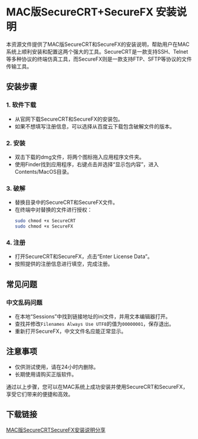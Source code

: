 # MAC版SecureCRT+SecureFX 安装说明

本资源文件提供了MAC版SecureCRT和SecureFX的安装说明，帮助用户在MAC系统上顺利安装和配置这两个强大的工具。SecureCRT是一款支持SSH、Telnet等多种协议的终端仿真工具，而SecureFX则是一款支持FTP、SFTP等协议的文件传输工具。

## 安装步骤

### 1. 软件下载
- 从官网下载SecureCRT和SecureFX的安装包。
- 如果不想填写注册信息，可以选择从百度云下载包含破解文件的版本。

### 2. 安装
- 双击下载的dmg文件，将两个图标拖入应用程序文件夹。
- 使用Finder找到应用程序，右键点击并选择“显示包内容”，进入Contents/MacOS目录。

### 3. 破解
- 替换目录中的SecureCRT和SecureFX文件。
- 在终端中对替换的文件进行授权：
  ```bash
  sudo chmod +x SecureCRT
  sudo chmod +x SecureFX
  ```

### 4. 注册
- 打开SecureCRT和SecureFX，点击“Enter License Data”。
- 按照提供的注册信息进行填空，完成注册。

## 常见问题

### 中文乱码问题
- 在本地“Sessions”中找到链接地址的ini文件，并用文本编辑器打开。
- 查找并修改`Filenames Always Use UTF8`的值为`00000001`，保存退出。
- 重新打开SecureFX，中文文件名应能正常显示。

## 注意事项
- 仅供测试使用，请在24小时内删除。
- 长期使用请购买正版软件。

通过以上步骤，您可以在MAC系统上成功安装并使用SecureCRT和SecureFX，享受它们带来的便捷和高效。

## 下载链接

[MAC版SecureCRTSecureFX安装说明分享](https://pan.quark.cn/s/feb23ced153c)